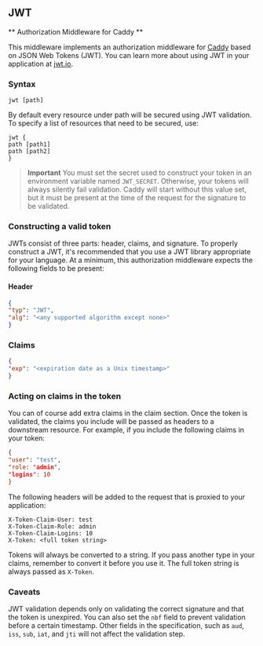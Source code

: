 ## JWT

** Authorization Middleware for Caddy **

This middleware implements an authorization middleware for [Caddy](https://caddyserver.com) based on JSON Web Tokens (JWT).  You can learn more about using JWT in your application at [jwt.io](https://jwt.io).

### Syntax


```
jwt [path]
```

By default every resource under path will be secured using JWT validation.  To specify a list of resources that need to be secured, use:

```
jwt {
path [path1]
path [path2]
}
```

> **Important** You must set the secret used to construct your token in an environment variable named `JWT_SECRET`.  Otherwise, your tokens will always silently fail validation.  Caddy will start without this value set, but it must be present at the time of the request for the signature to be validated. 


### Constructing a valid token

JWTs consist of three parts: header, claims, and signature.  To properly construct a JWT, it's recommended that you use a JWT library appropriate for your language.  At a minimum, this authorization middleware expects the following fields to be present:

#### Header
```json
{
"typ": "JWT",
"alg": "<any supported algorithm except none>"
}
```

### Claims
```json
{
"exp": "<expiration date as a Unix timestamp>"
}
```

### Acting on claims in the token

You can of course add extra claims in the claim section.  Once the token is validated, the claims you include will be passed as headers to a downstream resource.  For example, if you include the following claims in your token:

```json
{
"user": "test",
"role: "admin",
"logins": 10
}
```

The following headers will be added to the request that is proxied to your application:

```
X-Token-Claim-User: test
X-Token-Claim-Role: admin
X-Token-Claim-Logins: 10
X-Token: <full token string>
```

Tokens will always be converted to a string.  If you pass another type in your claims, remember to convert it before you use it.  The full token string is always passed as `X-Token`.

### Caveats

JWT validation depends only on validating the correct signature and that the token is unexpired.  You can also set the `nbf` field to prevent validation before a certain timestamp.  Other fields in the specification, such as `aud`, `iss`, `sub`, `iat`, and `jti` will not affect the validation step.
